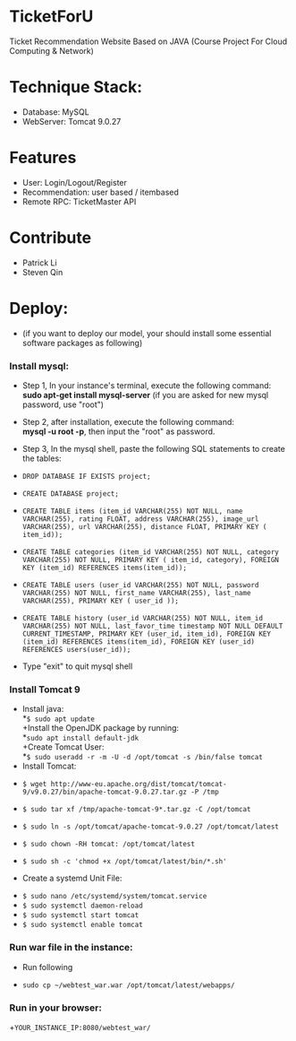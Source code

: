 # TicketForU
Ticket Recommendation Website Based on JAVA (Course Project For Cloud Computing & Network)


# Technique Stack:
+ Database: MySQL
+ WebServer: Tomcat 9.0.27

# Features
+ User: Login/Logout/Register
+ Recommendation: user based / itembased
+ Remote RPC: TicketMaster API

# Contribute
+ Patrick Li 
+ Steven Qin

# Deploy:
* (if you want to deploy our model, your should install some essential software packages as following)

### Install mysql:
+ Step 1, In your instance's terminal, execute the following command:   
 **sudo apt-get install mysql-server** (if you are asked for new mysql password, use "root")

+ Step 2, after installation, execute the following command:   
 **mysql -u root -p**, then input the "root" as password.    

+ Step 3, In the mysql shell, paste the following SQL statements to create the tables:   
* `DROP DATABASE IF EXISTS project;`    

* `CREATE DATABASE project;`    

* `CREATE TABLE items (item_id VARCHAR(255) NOT NULL, name VARCHAR(255), rating FLOAT, address VARCHAR(255), image_url VARCHAR(255), url VARCHAR(255), distance FLOAT, PRIMARY KEY ( item_id));`     
* `CREATE TABLE categories (item_id VARCHAR(255) NOT NULL, category VARCHAR(255) NOT NULL, PRIMARY KEY ( item_id, category), FOREIGN KEY (item_id) REFERENCES items(item_id));`      
* `CREATE TABLE users (user_id VARCHAR(255) NOT NULL, password VARCHAR(255) NOT NULL, first_name VARCHAR(255), last_name VARCHAR(255), PRIMARY KEY ( user_id ));`     
* `CREATE TABLE history (user_id VARCHAR(255) NOT NULL, item_id VARCHAR(255) NOT NULL, last_favor_time timestamp NOT NULL DEFAULT CURRENT_TIMESTAMP, PRIMARY KEY (user_id, item_id), FOREIGN KEY (item_id) REFERENCES items(item_id), FOREIGN KEY (user_id) REFERENCES users(user_id));`         
+ Type "exit" to quit mysql shell      

### Install Tomcat 9        
+ Install java:      
*`$ sudo apt update`       
+Install the OpenJDK package by running:         
*`sudo apt install default-jdk`          
+Create Tomcat User:         
*`$ sudo useradd -r -m -U -d /opt/tomcat -s /bin/false tomcat`          
+ Install Tomcat:          
* `$ wget http://www-eu.apache.org/dist/tomcat/tomcat-9/v9.0.27/bin/apache-tomcat-9.0.27.tar.gz -P /tmp`         
  
* `$ sudo tar xf /tmp/apache-tomcat-9*.tar.gz -C /opt/tomcat`          
* `$ sudo ln -s /opt/tomcat/apache-tomcat-9.0.27 /opt/tomcat/latest`           
* `$ sudo chown -RH tomcat: /opt/tomcat/latest`           
* `$ sudo sh -c 'chmod +x /opt/tomcat/latest/bin/*.sh'`          
+ Create a systemd Unit File:
* `$ sudo nano /etc/systemd/system/tomcat.service`          
* `$ sudo systemctl daemon-reload`          
* `$ sudo systemctl start tomcat`           
* `$ sudo systemctl enable tomcat`          

### Run war file in the instance:          
+ Run following          
* `sudo cp ~/webtest_war.war /opt/tomcat/latest/webapps/`         

### Run in your browser:        
+`YOUR_INSTANCE_IP:8080/webtest_war/`          







